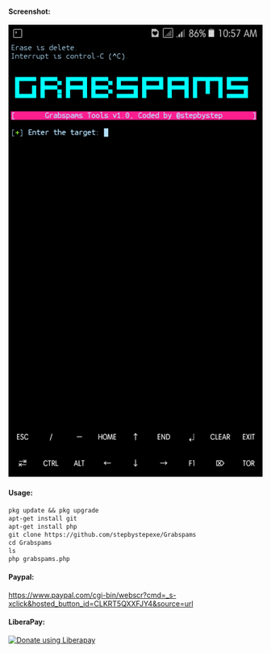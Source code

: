 #### Screenshot:
![](./Screenshot.png)
#### Usage:
```
pkg update && pkg upgrade
apt-get install git
apt-get install php
git clone https://github.com/stepbystepexe/Grabspams
cd Grabspams
ls
php grabspams.php
```
#### Paypal:
https://www.paypal.com/cgi-bin/webscr?cmd=_s-xclick&hosted_button_id=CLKRT5QXXFJY4&source=url
#### LiberaPay:
<noscript><a href="https://liberapay.com/stepbystepexe/donate"><img alt="Donate using Liberapay" src="https://liberapay.com/assets/widgets/donate.svg"></a></noscript>
